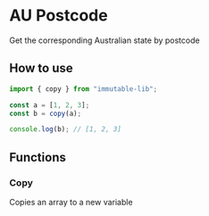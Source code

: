 # AU Postcode

Get the corresponding Australian state by postcode

## How to use

```js
import { copy } from "immutable-lib";

const a = [1, 2, 3];
const b = copy(a);

console.log(b); // [1, 2, 3]
```

## Functions

### Copy

Copies an array to a new variable
